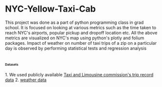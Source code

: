 # NYC-Yellow-Taxi-Cab
This project was done as a part of python programming class in grad school. 
It is focused on looking at various metrics such as the time taken to reach NYC's airports, popular pickup and dropoff location etc. All the above metrics are visualized on NYC's map using python's plotly and folium packages. Impact of weather on number of taxi trips of a zip on a particular day is observed by performing statistical tests and regression analysis

<h1><b><font size="-4">Datasets</font></b></h1>  
1. We used publicly available <a href="http://www.nyc.gov/html/tlc/html/about/trip_record_data.shtml">Taxi and Limousine commission's trip record data</a>
2. <a href="https://www7.ncdc.noaa.gov/CDO/dataproduct"> weather data </a>
